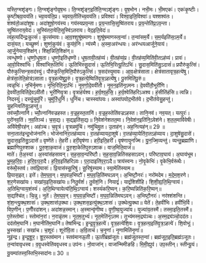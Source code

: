 

  
यस्ति॒ग्मशृ॑ङ्गः। ति॒ग्मशृ॑ङ्गोवृष॒भः। ति॒ग्मशृ॑ङ्ग॒इति॑ति॒ग्मऽशृ॑ङ्गः। वृ॒ष॒भोन। नभी॒मः। भी॒मएकः॑। एकः॑कृ॒ष्टीः। कृ॒ष्टीश्च्या॒वय॑ति। च्या॒वय॑ति॒प्र। च्य॒वय॒तीति॑च्य॒वय॑ति। प्रविश्वाः॑। विश्वा॒इति॒विश्वाः॑॥ यश्शश्व॑तः। शश्व॑तो॒अदा॑शुषः। अदा॑शुषो॒गय॑स्य। गय॑स्यप्रय॒न्ता। प्र॒य॒न्तासि॒सुष्वि॑तराय। प्र॒य॒न्तेति॑प्र॒ऽय॒न्ता। सुष्वि॑तराय॒वेदः॑। सुस्वि॑तरा॒येति॒सुस्वि॑ऽतराय। वेद॒इति॒वेदः॑॥  
त्वंह॒त्यदि॑न्द्रः॒कुत्सं॑। कुत्स॑मावः। आ॒व॒श्शुश्रू॑षमाणः। शुश्रू॑षमाणस्त्व॒न्वा॑। त॒न्वा॑सम॒र्ये। स॒म॒र्यइति॑स॒ऽम॒र्ये॥ दासं॒यत्। यच्छुष्णं॑। शुष्णं॒कुय॑वं। कुय॑वं॒नि। न्य॑स्मै। अ॒स्मा॒अर॑न्धयः। अर॑न्धयआर्जुने॒याय॑। आ॒र्जु॒नेयाय॒शिक्ष॑न्। शिक्ष॒न्निति॒शिक्ष॑न्॥  
त्वन्धृ॑ष्णो। धृ॒ष्णो॒धृ॒ष॒ता। धृ॒ष्णो॒इति॑धृष्णॊ। धृ॒ष॒तावी॒तह॑व्यं। वी॒तह॑व्यं॒प्र। वी॒तह॑व्य॒मिति॑वी॒तऽह॑व्यं। प्रावः॑। आ॒वो॒विश्वा॑भिः। विश्वा॑भिरू॒तिभिः॑। ऊ॒तिभि॑स्सु॒दासं॑। ऊ॒तिभि॒रित्यू॒तिऽभिः॑। सु॒दास॒मिति॑सु॒ऽदासं॑॥ प्रपौरु॑कुत्सिं। पौरु॑कुत्सिन्त्र॒सद॑स्युं। पौरु॑कुत्सि॒मिति॒पौरु॑ऽकुत्सिं। त्र॒सद॑स्युमावः। आ॒वः॒क्षेत्र॑साता। क्षेत्र॑सातावृत्र॒हत्ये॑षु। क्षेत्र॑सा॒तेति॒क्षेत्र॑ऽसाता। वृ॒त्र॒हत्ये॑षुपू॒रुं। वृ॒त्र॒हत्ये॒ष्विति॑वृ॒त्र॒ऽहत्ये॑षु। पू॒रुमिति॑पू॒रुं॥  
त्वन्नृभिः॑। नृभि॑र्नृमणः। नृभि॒रिति॒नृऽभिः॑। नृ॒म॒णो॒दे॒ववी॑तौ। नृ॒म॒न॒इति॑नृऽमनः। दे॒ववी॑तौ॒भूरी॑णि। दे॒ववी॑ता॒विति॑दे॒वऽवी॑तौ। भूरी॑णिवृ॒त्रा। वृ॒त्राह॑र्यश्व। ह॒र्य॒श्व॒हं॒सि॒। ह॒र्य॒श्वेति॑हरिऽअश्व। हं॒सीति॑हंसि॥ त्वन्नि। निदस्युं॑। दस्युं॒चुमु॑रिं। चुमु॑रिं॒धुनिं॑। धुनिं॑च। चास्स्वा॑पयः। अस्वा॑पयोद॒भीत॑ये। द॒भीत॑येसु॒हन्तु॑। सु॒हन्त्विति॑सु॒ऽहन्तु॑॥  
तव॑च्यौ॒त्नानि॑। च्यौ॒त्नानि॑वज्रहस्त। व॒ज्र॒ह॒स्त॒तानि॑। व॒ज्र॒ह॒स्तेति॑वज्रऽहस्त। तानि॒नव॑। नव॒यत्। यत्पुरः॑। पुरो॑नव॒तिं। न॒व॒तिञ्च॑। च॒स॒द्यः। स॒द्यइति॑स॒द्यः॥ नि॒वेश॑नेशतत॒मा। नि॒वेश॑न॒इति॑नि॒ऽवेश॑ने। श॒त॒त॒मावि॑वेषीः। अवि॑वेषी॒रह॑न्। अह॑ञ्च। च॒वृ॒त्रं। वृ॒त्रन्नमु॑चिं। नमु॑चिमु॒त। उ॒ताह॑न्। अह॒नित्यह॑न्॥ 29 ॥  
सना॒तात॑इन्द्र॒भोज॑नानि। भोज॑नानिरा॒तह॑व्याय। रा॒तह॑व्यायदा॒शुषे॑। रा॒तह॑व्या॒येति॑रा॒तऽह॑व्याय। दा॒शुषे॑सु॒दासे॑। सु॒दास॒इति॑सु॒ऽदासे॑॥ वृष्णे॑ते। ते॒हरी॑। हरी॒वृष॑णा। हरी॒इति॒हरी॑। वृष॑णायुनज्मि। यु॒न॒ज्मि॒व्यन्तु॑। व्यन्तु॒ब्रह्मा॑णि। ब्रह्मा॑णिपुरुशाक। पु॒रु॒शा॒क॒वाजं॑। पु॒रु॒शा॒केति॑पुरुऽशाक। वाज॒मिति॒वाजं॑॥  
माते॑। ते॒अ॒स्यां। अ॒स्यांस॑हसावन्। स॒ह॒सा॒व॒न्परि॑ष्टौ। स॒ह॒सा॒व॒न्निति॑सहसाऽवन्। परि॑ष्टाव॒घाय॑। अ॒घाय॑भूम। भू॒म॒ह॒रि॒वः॒। ह॒रि॒वः॒प॒रा॒दै। ह॒रि॒व॒इति॑हरिऽवः। प॒रा॒दाइति॑प॒रा॒ऽदै॥ त्राय॑स्वनः। नो॒वृ॒केभिः॑। वृ॒केभि॒र्वरू॑थैः। वरू॑थै॒स्तव॑। तव॑प्रि॒यासः॑। प्रि॒यास॑स्सू॒रिषु॑। सू॒रिषु॑स्याम। स्या॒मेति॑स्याम॥  
प्रि॒यास॒इत्। इत्ते॑। ते॒म॒घ॒व॒न्। म॒घ॒वन्न॒भिष्टौ॑। म॒घ॒व॒न्नि॒ति॑मघऽवन्। अ॒भिष्टौ॒नरः॑। नरो॑मदेम। म॒दे॒म॒श॒रणे। श॒र॒णेसखा॑यः। सखा॑य॒इति॒सखा॑यः॥ नितु॒र्वशं॑। तु॒र्वशं॒नि। नियाद्वं॑। याद्वं॑शिशीहि। शि॒शी॒ह्य॒ति॒थि॒ग्वाय॑। अ॒तिथि॒ग्वाय॒शंस्यं॑। अ॒ति॒थिग्वायेत्य॑ति॒थि॒ऽग्वाय॑। शस्यं॑करि॒ष्यन्। क॒रि॒ष्यन्निति॑क॒रि॒ष्यन्॥  
स॒द्यश्चि॑त्। चि॒न्नु। नुते॑। ते॒म॒घ॒व॒न्। म॒घ॒व॒न्न॒भिष्टौ॑। म॒घ॒व॒न्निति॑मघऽवन्। अ॒भिष्टौ॒नरः॑। नर॑श्शंशन्ति। शं॒श॒न्त्यु॒क्थ॒शासः॑। उ॒क्थ॒शास॑उ॒क्था। उ॒क्थ॒शस॒इत्यु॑क्थ॒ऽशसः॑। उ॒क्थेत्यु॒क्था॥ येते॑। ते॒हवी॑भिः। हवी॑भि॒र्वि। विप॒णीन्। प॒णीँरदा॑शन्। अदा॑शन्न॒स्मान्। अ॒स्मान्वृ॑णीष्व। वृ॒णी॒ष्व॒युज्या॑य। युज्या॑य॒तस्मै॑। तस्मा॒इति॒तस्मै॑॥  
ए॒तेस्तोमाः॑। स्तोमा॑न॒रां। न॒रान्नृ॑तम। नृ॒त॒म॒तुभ्यं॑। नृ॒त॒मेति॑नृऽतम। तुभ्य॑मस्म॒द्र्य॑ञ्चः। अ॒स्म॒द्र्य॑ञ्चो॒दद॑तः। दद॑तोम॒घानि॑। म॒घानीति॑म॒घानि॑॥ तेषा॑मिन्द्र। इ॒न्द्र॒वृ॒त्र॒हत्ये॑। वृ॒त्र॒हत्ये॑शि॒वः। वृ॒त्र॒हत्य॒इति॑वृ॒त्र॒ऽहत्ये॑। शि॒वोभूः॑। भू॒स्सखा॑। सखा॑च। च॒शूरः॑। शूरो॑वि॒ता। अ॒वि॒ताच॑। च॒नृ॒णां। नृ॒णामिति॑नृ॒णां॥  
नूइ॑न्द्र। इ॒न्द्र॒शू॒र॒। शू॒र॒स्तव॑मान। स्तव॑मानऊ॒ती। ऊा॒तीब्रह्म॑जूतः। ब्रह्म॑जूतस्त॒न्वा॑। ब्रह्म॑जूत॒इति॒ब्रह्म॑ऽजूतः। त॒न्वा॑वावृधस्व। व॒वृ॒धस्वेति॑ववृधस्व॥ उप॑नः। नो॒वाजा॑न्। वाजा॑न्मिमीङहि। मि॒मी॒ह्युप॑। उप॒स्तीन्। स्तीन्यू॒यं। यू॒यम्पा॑तस्व॒स्तिभि॒स्सदा॑नः॥ 30 ॥  
